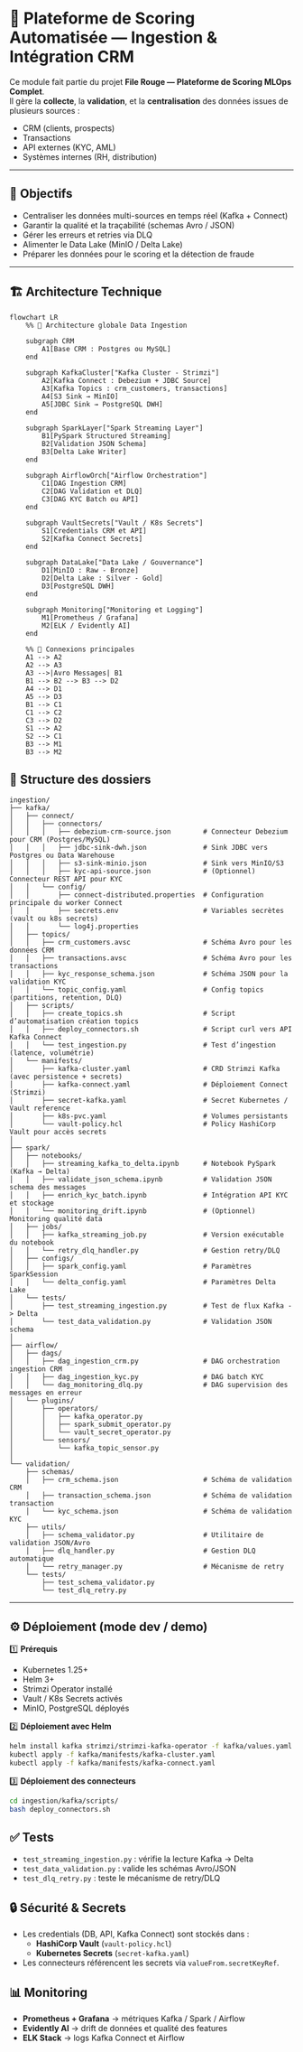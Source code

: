 # 🏦 Plateforme de Scoring Automatisée — Ingestion & Intégration CRM

Ce module fait partie du projet **File Rouge — Plateforme de Scoring MLOps Complet**.  
Il gère la **collecte**, la **validation**, et la **centralisation** des données issues de plusieurs sources :
- CRM (clients, prospects)
- Transactions
- API externes (KYC, AML)
- Systèmes internes (RH, distribution)

---

## 🚀 Objectifs

- Centraliser les données multi-sources en temps réel (Kafka + Connect)
- Garantir la qualité et la traçabilité (schemas Avro / JSON)
- Gérer les erreurs et retries via DLQ
- Alimenter le Data Lake (MinIO / Delta Lake)
- Préparer les données pour le scoring et la détection de fraude

---

## 🏗️ Architecture Technique

```mermaid
flowchart LR
    %% 🧩 Architecture globale Data Ingestion

    subgraph CRM
        A1[Base CRM : Postgres ou MySQL]
    end

    subgraph KafkaCluster["Kafka Cluster - Strimzi"]
        A2[Kafka Connect : Debezium + JDBC Source]
        A3[Kafka Topics : crm_customers, transactions]
        A4[S3 Sink → MinIO]
        A5[JDBC Sink → PostgreSQL DWH]
    end

    subgraph SparkLayer["Spark Streaming Layer"]
        B1[PySpark Structured Streaming]
        B2[Validation JSON Schema]
        B3[Delta Lake Writer]
    end

    subgraph AirflowOrch["Airflow Orchestration"]
        C1[DAG Ingestion CRM]
        C2[DAG Validation et DLQ]
        C3[DAG KYC Batch ou API]
    end

    subgraph VaultSecrets["Vault / K8s Secrets"]
        S1[Credentials CRM et API]
        S2[Kafka Connect Secrets]
    end

    subgraph DataLake["Data Lake / Gouvernance"]
        D1[MinIO : Raw - Bronze]
        D2[Delta Lake : Silver - Gold]
        D3[PostgreSQL DWH]
    end

    subgraph Monitoring["Monitoring et Logging"]
        M1[Prometheus / Grafana]
        M2[ELK / Evidently AI]
    end

    %% 🔗 Connexions principales
    A1 --> A2
    A2 --> A3
    A3 -->|Avro Messages| B1
    B1 --> B2 --> B3 --> D2
    A4 --> D1
    A5 --> D3
    B1 --> C1
    C1 --> C2
    C3 --> D2
    S1 --> A2
    S2 --> C1
    B3 --> M1
    B3 --> M2
```
## 📂 Structure des dossiers

```
ingestion/
├── kafka/
│   ├── connect/
│   │   ├── connectors/
│   │   │   ├── debezium-crm-source.json        # Connecteur Debezium pour CRM (Postgres/MySQL)
│   │   │   ├── jdbc-sink-dwh.json              # Sink JDBC vers Postgres ou Data Warehouse
│   │   │   ├── s3-sink-minio.json              # Sink vers MinIO/S3
│   │   │   ├── kyc-api-source.json             # (Optionnel) Connecteur REST API pour KYC
│   │   └── config/
│   │       ├── connect-distributed.properties  # Configuration principale du worker Connect
│   │       ├── secrets.env                     # Variables secrètes (vault ou k8s secrets)
│   │       └── log4j.properties
│   ├── topics/
│   │   ├── crm_customers.avsc                  # Schéma Avro pour les données CRM
│   │   ├── transactions.avsc                   # Schéma Avro pour les transactions
│   │   ├── kyc_response_schema.json            # Schéma JSON pour la validation KYC
│   │   └── topic_config.yaml                   # Config topics (partitions, retention, DLQ)
│   ├── scripts/
│   │   ├── create_topics.sh                    # Script d’automatisation création topics
│   │   ├── deploy_connectors.sh                # Script curl vers API Kafka Connect
│   │   └── test_ingestion.py                   # Test d’ingestion (latence, volumétrie)
│   └── manifests/
│       ├── kafka-cluster.yaml                  # CRD Strimzi Kafka (avec persistence + secrets)
│       ├── kafka-connect.yaml                  # Déploiement Connect (Strimzi)
│       ├── secret-kafka.yaml                   # Secret Kubernetes / Vault reference
│       ├── k8s-pvc.yaml                        # Volumes persistants
│       └── vault-policy.hcl                    # Policy HashiCorp Vault pour accès secrets
│
├── spark/
│   ├── notebooks/
│   │   ├── streaming_kafka_to_delta.ipynb      # Notebook PySpark (Kafka → Delta)
│   │   ├── validate_json_schema.ipynb          # Validation JSON schema des messages
│   │   ├── enrich_kyc_batch.ipynb              # Intégration API KYC et stockage
│   │   └── monitoring_drift.ipynb              # (Optionnel) Monitoring qualité data
│   ├── jobs/
│   │   ├── kafka_streaming_job.py              # Version exécutable du notebook
│   │   └── retry_dlq_handler.py                # Gestion retry/DLQ
│   ├── configs/
│   │   ├── spark_config.yaml                   # Paramètres SparkSession
│   │   └── delta_config.yaml                   # Paramètres Delta Lake
│   └── tests/
│       ├── test_streaming_ingestion.py         # Test de flux Kafka -> Delta
│       └── test_data_validation.py             # Validation JSON schema
│
├── airflow/
│   ├── dags/
│   │   ├── dag_ingestion_crm.py                # DAG orchestration ingestion CRM
│   │   ├── dag_ingestion_kyc.py                # DAG batch KYC
│   │   └── dag_monitoring_dlq.py               # DAG supervision des messages en erreur
│   └── plugins/
│       ├── operators/
│       │   ├── kafka_operator.py
│       │   ├── spark_submit_operator.py
│       │   └── vault_secret_operator.py
│       └── sensors/
│           └── kafka_topic_sensor.py
│
└── validation/
    ├── schemas/
    │   ├── crm_schema.json                     # Schéma de validation CRM
    │   ├── transaction_schema.json             # Schéma de validation transaction
    │   └── kyc_schema.json                     # Schéma de validation KYC
    ├── utils/
    │   ├── schema_validator.py                 # Utilitaire de validation JSON/Avro
    │   ├── dlq_handler.py                      # Gestion DLQ automatique
    │   └── retry_manager.py                    # Mécanisme de retry
    └── tests/
        ├── test_schema_validator.py
        └── test_dlq_retry.py

```
---
## ⚙️ Déploiement (mode dev / demo)
1️⃣ **Prérequis**

- Kubernetes 1.25+
- Helm 3+
- Strimzi Operator installé
- Vault / K8s Secrets activés
- MinIO, PostgreSQL déployés

2️⃣ **Déploiement avec Helm**

```bash
helm install kafka strimzi/strimzi-kafka-operator -f kafka/values.yaml
kubectl apply -f kafka/manifests/kafka-cluster.yaml
kubectl apply -f kafka/manifests/kafka-connect.yaml
```

3️⃣ **Déploiement des connecteurs**

```bash
cd ingestion/kafka/scripts/
bash deploy_connectors.sh
```
## ✅ Tests

- ``test_streaming_ingestion.py`` : vérifie la lecture Kafka → Delta
- ``test_data_validation.py`` : valide les schémas Avro/JSON
- ``test_dlq_retry.py`` : teste le mécanisme de retry/DLQ

## 🔒 Sécurité & Secrets

- Les credentials (DB, API, Kafka Connect) sont stockés dans :
  - **HashiCorp Vault** (``vault-policy.hcl``)
  - **Kubernetes Secrets** (``secret-kafka.yaml``)
- Les connecteurs référencent les secrets via ``valueFrom.secretKeyRef``.

## 📊 Monitoring

- **Prometheus + Grafana** → métriques Kafka / Spark / Airflow
- **Evidently AI** → drift de données et qualité des features
- **ELK Stack** → logs Kafka Connect et Airflow
